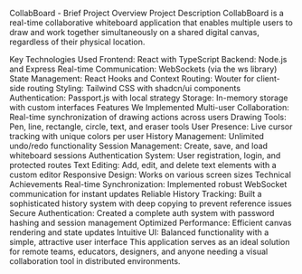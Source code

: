 CollabBoard - Brief Project Overview
Project Description
CollabBoard is a real-time collaborative whiteboard application that enables multiple users to draw and work together simultaneously on a shared digital canvas, regardless of their physical location.

Key Technologies Used
Frontend: React with TypeScript
Backend: Node.js and Express
Real-time Communication: WebSockets (via the ws library)
State Management: React Hooks and Context
Routing: Wouter for client-side routing
Styling: Tailwind CSS with shadcn/ui components
Authentication: Passport.js with local strategy
Storage: In-memory storage with custom interfaces
Features We Implemented
Multi-user Collaboration: Real-time synchronization of drawing actions across users
Drawing Tools: Pen, line, rectangle, circle, text, and eraser tools
User Presence: Live cursor tracking with unique colors per user
History Management: Unlimited undo/redo functionality
Session Management: Create, save, and load whiteboard sessions
Authentication System: User registration, login, and protected routes
Text Editing: Add, edit, and delete text elements with a custom editor
Responsive Design: Works on various screen sizes
Technical Achievements
Real-time Synchronization: Implemented robust WebSocket communication for instant updates
Reliable History Tracking: Built a sophisticated history system with deep copying to prevent reference issues
Secure Authentication: Created a complete auth system with password hashing and session management
Optimized Performance: Efficient canvas rendering and state updates
Intuitive UI: Balanced functionality with a simple, attractive user interface
This application serves as an ideal solution for remote teams, educators, designers, and anyone needing a visual collaboration tool in distributed environments.
